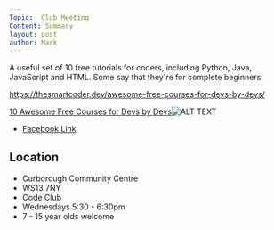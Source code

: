 ```yaml
---
Topic:  Club Meeting
Content: Summary
layout: post
author: Mark
---
```

A useful set of 10 free tutorials for coders,  including Python, Java, JavaScript and HTML. Some say that they're for complete beginners

https://thesmartcoder.dev/awesome-free-courses-for-devs-by-devs/

[10 Awesome Free Courses for Devs by Devs](https://l.facebook.com/l.php?u=https%3A%2F%2Fthesmartcoder.dev%2Fawesome-free-courses-for-devs-by-devs%2F&h=AT09w8ha5OlJpEm1raURnLA82xs90x81O_1CLqzIzxeC5jEa4bt-_S9KfhvZgBpY6sXHc8C9XkQK1iw5hNshm5BAd6i5oOnhg3rjyulWn15DwkikMv2GPMCEBwTAdQOM&s=1)![ALT TEXT](https://external.fbhx6-1.fna.fbcdn.net/emg1/v/t13/8094861047756141507?url=https%3A%2F%2Fimages.ctfassets.net%2F28643bqnqgzl%2F42TB41kM9DYONvrcLHjFjf%2Fdb683d6c9d6354586fe09d3cc415376d%2F10_free_courses_nzr4qp.jpg&fb_obo=1&utld=ctfassets.net&stp=c0.5000x0.5000f_dst-emg0_p720x720_q75&ccb=13-1&oh=06_AbGRx9YgJf55QfW2ptgp2LqRLIDYgKLWQYRJf-YGTmIKbg&oe=652842AC&_nc_sid=e609ca)

* [Facebook Link](https://www.facebook.com/1481985248595237/posts/3399306986863044/)

## Location

* Curborough Community Centre
* WS13 7NY
* Code Club
* Wednesdays 5:30 - 6:30pm
* 7 - 15 year olds welcome

